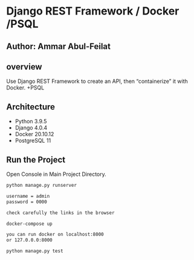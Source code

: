 # Django REST Framework / Docker /PSQL

## **Author: Ammar Abul-Feilat**

## overview

Use Django REST Framework to create an API, then “containerize” it with Docker. +PSQL

## Architecture

- Python 3.9.5
- Django 4.0.4
- Docker 20.10.12
- PostgreSQL 11

## Run the Project

Open Console in Main Project Directory.

```md
python manage.py runserver

username = admin
password = 0000

check carefully the links in the browser

docker-compose up

you can run docker on localhost:8000  
or 127.0.0.0:8000

python manage.py test
```
